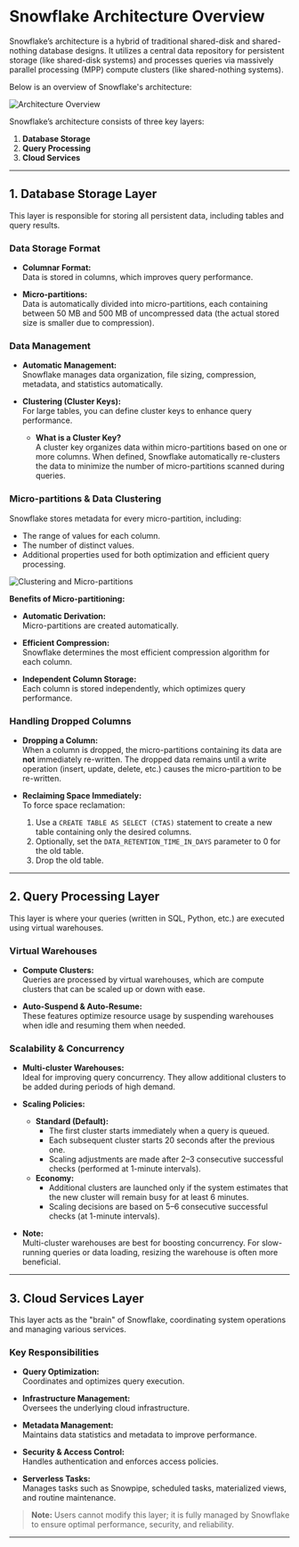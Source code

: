 # Snowflake Architecture Overview

Snowflake’s architecture is a hybrid of traditional shared-disk and shared-nothing database designs. It utilizes a central data repository for persistent storage (like shared-disk systems) and processes queries via massively parallel processing (MPP) compute clusters (like shared-nothing systems).

Below is an overview of Snowflake's architecture:

![Architecture Overview](/Snowflake_documentation/architecture-overview.png)

Snowflake’s architecture consists of three key layers:

1. **Database Storage**
2. **Query Processing**
3. **Cloud Services**

---

## 1. Database Storage Layer

This layer is responsible for storing all persistent data, including tables and query results.

### Data Storage Format

- **Columnar Format:**  
  Data is stored in columns, which improves query performance.
  
- **Micro-partitions:**  
  Data is automatically divided into micro-partitions, each containing between 50 MB and 500 MB of uncompressed data (the actual stored size is smaller due to compression).

### Data Management

- **Automatic Management:**  
  Snowflake manages data organization, file sizing, compression, metadata, and statistics automatically.

- **Clustering (Cluster Keys):**  
  For large tables, you can define cluster keys to enhance query performance.  
  - **What is a Cluster Key?**  
    A cluster key organizes data within micro-partitions based on one or more columns. When defined, Snowflake automatically re-clusters the data to minimize the number of micro-partitions scanned during queries.

### Micro-partitions & Data Clustering

Snowflake stores metadata for every micro-partition, including:

- The range of values for each column.
- The number of distinct values.
- Additional properties used for both optimization and efficient query processing.

![Clustering and Micro-partitions](/Snowflake_documentation/clustering.png)

**Benefits of Micro-partitioning:**

- **Automatic Derivation:**  
  Micro-partitions are created automatically.
  
- **Efficient Compression:**  
  Snowflake determines the most efficient compression algorithm for each column.
  
- **Independent Column Storage:**  
  Each column is stored independently, which optimizes query performance.

### Handling Dropped Columns

- **Dropping a Column:**  
  When a column is dropped, the micro-partitions containing its data are **not** immediately re-written. The dropped data remains until a write operation (insert, update, delete, etc.) causes the micro-partition to be re-written.

- **Reclaiming Space Immediately:**  
  To force space reclamation:
  1. Use a `CREATE TABLE AS SELECT (CTAS)` statement to create a new table containing only the desired columns.
  2. Optionally, set the `DATA_RETENTION_TIME_IN_DAYS` parameter to 0 for the old table.
  3. Drop the old table.

---

## 2. Query Processing Layer

This layer is where your queries (written in SQL, Python, etc.) are executed using virtual warehouses.

### Virtual Warehouses

- **Compute Clusters:**  
  Queries are processed by virtual warehouses, which are compute clusters that can be scaled up or down with ease.
  
- **Auto-Suspend & Auto-Resume:**  
  These features optimize resource usage by suspending warehouses when idle and resuming them when needed.

### Scalability & Concurrency

- **Multi-cluster Warehouses:**  
  Ideal for improving query concurrency. They allow additional clusters to be added during periods of high demand.
  
- **Scaling Policies:**
  - **Standard (Default):**
    - The first cluster starts immediately when a query is queued.
    - Each subsequent cluster starts 20 seconds after the previous one.
    - Scaling adjustments are made after 2–3 consecutive successful checks (performed at 1-minute intervals).
  - **Economy:**
    - Additional clusters are launched only if the system estimates that the new cluster will remain busy for at least 6 minutes.
    - Scaling decisions are based on 5–6 consecutive successful checks (at 1-minute intervals).

- **Note:**  
  Multi-cluster warehouses are best for boosting concurrency. For slow-running queries or data loading, resizing the warehouse is often more beneficial.

---

## 3. Cloud Services Layer

This layer acts as the "brain" of Snowflake, coordinating system operations and managing various services.

### Key Responsibilities

- **Query Optimization:**  
  Coordinates and optimizes query execution.

- **Infrastructure Management:**  
  Oversees the underlying cloud infrastructure.

- **Metadata Management:**  
  Maintains data statistics and metadata to improve performance.

- **Security & Access Control:**  
  Handles authentication and enforces access policies.

- **Serverless Tasks:**  
  Manages tasks such as Snowpipe, scheduled tasks, materialized views, and routine maintenance.

> **Note:** Users cannot modify this layer; it is fully managed by Snowflake to ensure optimal performance, security, and reliability.

---

